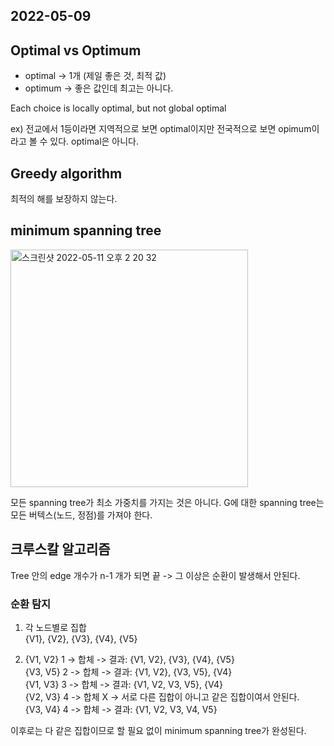 ## 2022-05-09

## Optimal vs Optimum

- optimal -> 1개 (제일 좋은 것, 최적 값)
- optimum -> 좋은 값인데 최고는 아니다.

Each choice is locally optimal, but not global optimal

ex) 전교에서 1등이라면 지역적으로 보면 optimal이지만 전국적으로 보면 opimum이라고 볼 수 있다. optimal은 아니다.

## Greedy algorithm

최적의 해를 보장하지 않는다.

## minimum spanning tree

<img width="380" alt="스크린샷 2022-05-11 오후 2 20 32" src="https://user-images.githubusercontent.com/67616146/167774599-e28973f6-e3b3-4900-93d6-8303ada7ef48.png">

모든 spanning tree가 최소 가중치를 가지는 것은 아니다.
G에 대한 spanning tree는 모든 버텍스(노드, 정점)를 가져야 한다.

## 크루스칼 알고리즘

Tree 안의 edge 개수가 n-1 개가 되면 끝 -> 그 이상은 순환이 발생해서 안된다.

### 순환 탐지

1. 각 노드별로 집합 <br/>
   {V1}, {V2}, {V3}, {V4}, {V5}

2. {V1, V2} 1 -> 합체 -> 결과: {V1, V2}, {V3}, {V4}, {V5} <br/> {V3, V5} 2 -> 합체 -> 결과: {V1, V2}, {V3, V5}, {V4} <br/> {V1, V3} 3 -> 합체 -> 결과: {V1, V2, V3, V5}, {V4} <br/> {V2, V3} 4 -> 합체 X -> 서로 다른 집합이 아니고 같은 집합이여서 안된다. <br/> {V3, V4} 4 -> 합체 -> 결과: {V1, V2, V3, V4, V5}<br/>

이후로는 다 같은 집합이므로 할 필요 없이 minimum spanning tree가 완성된다.
